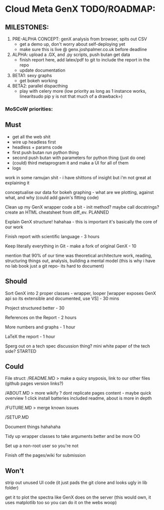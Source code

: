 Cloud Meta GenX TODO/ROADMAP:
==============


## MILESTONES:

1) PRE-ALPHA CONCEPT: genX analysis from browser, spits out CSV
	* get a demo up, don't worry about self-deploying yet
	* make sure this is live @ genx.joshpalmer.co.uk before deadline
2) ALPHA: upload a .GX, and .py scripts, push butan get data
	* finish report here, add latex/pdf to git to include the report in the repo
	* update documentation
3) BETA1: sexy graphs
	* get bokeh working
4) BETA2: parallel dispacthing
	* play with celery more (low priority as long as 1 instance works, linearitsudo pip y is not that much of a drawback=)


### MoSCoW priorities:

Must
-----
- get all the web shit
- wire up headless first
- headless + params code
- first push butan run python thing
- second push butan with parameters for python thing (just do one)
- (could) third metaprogram it and make a UI for all of them
- logs

work in some ramujan shit - i have shittons of insight but i'm not great at explaining it

conceptualise our data for bokeh graphing - what are we plotting, against what, and why (could add gavin's fitting code)


Clean up my GenX wrapper code a bit - init method? maybe call docstrings? create an HTML cheatsheet from diff_ev. PLANNED

Explain GenX structure! hahahaa - this is important it's basically the core of our work

Finish report with scientific language - 3 hours

Keep literally everything in Git - make a fork of original GenX - 10

mention that 90% of our time was theoretical architecture work, reading, structuring things out, analysis, building a mental model (this is why i have no lab book just a git repo- its hard to document)

Should
------

Sort GenX into 2 proper classes - wrapper, looper [wrapper exposes GenX api so its extensible and documented, use VS] - 30 mins

Project structured better - 30 

References on the Report - 2 hours

More numbers and graphs - 1 hour

LaTeX the report - 1 hour

Sperg out on a tech spec discussion thing? mini white paper of the tech side? STARTED

Could
-----

File struct: 
/README.MD > make a quicy snyposis, link to our other files (github pages version links?)

/ABOUT.MD > more wikify ? dont replicate pages content - maybe 
quick overview 1 click install batteries included readme, about is more in depth

/FUTURE.MD > merge known issues

/SETUP.MD


Document things hahahaha

Tidy up wrapper classes to take arguments better and be more OO

Set up a non-root user so you're not 

Finish off the pages/wiki for submission


Won't
--------

strip out unused UI code (it just pads the git clone and looks ugly in lib folder)

get it to plot the spectra like GenX does on the server (this would own, it uses matplotlib too so you can do it on the webs woop)
